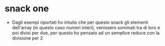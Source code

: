 # snack one 

- Dagli esempi riportati ho intuito che per questo snack gli elementi dell'array (in questo caso numeri interi), venissero sommati tra di loro e poi divisi per due, per questo ho pensato ad un semplice reduce con la divisione per 2